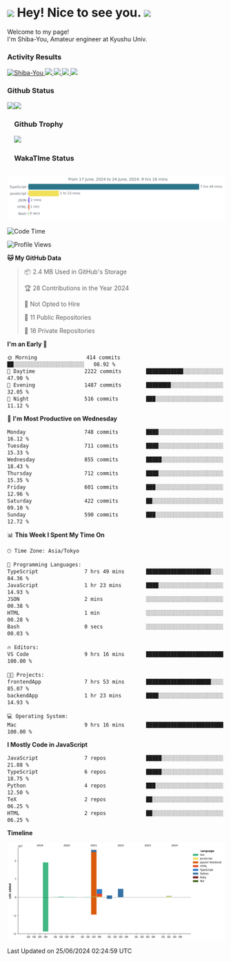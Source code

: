 <h1>
  <img src="https://emojis.slackmojis.com/emojis/images/1531849430/4246/blob-sunglasses.gif?1531849430" width="30"/> 
  Hey! Nice to see you.
  <img src="https://emojis.slackmojis.com/emojis/images/1531849430/4246/blob-sunglasses.gif?1531849430" width="30"/> 
</h1>
<p>
  Welcome to my page! <br />
  I'm Shiba-You, Amateur engineer at Kyushu Univ.
</p>


<h3>
  Activity Results
</h3>
<p align="left"> 
  <!--   GitHub  -->
  <a href="https://github.com/Shiba-You/Shiba-You/">
    <img src="https://komarev.com/ghpvc/?username=Shiba-You" alt="Shiba-You" />
  </a>
  <a href="https://github.com/Shiba-You">
    <img height="20" src="https://img.shields.io/github/followers/Shiba-You?label=follow&logo=github&style=flat" />
  </a>
  
  <!-- Qiita -->
  <a href="http://qiita.com/Shiba-You">
    <img height="20" src="https://qiita-badge.apiapi.app/s/Shiba-You/posts.svg" />
  </a>
  <a href="http://qiita.com/Shiba-You">
    <img height="20" src="https://qiita-badge.apiapi.app/s/Shiba-You/contributions.svg" />
  </a>
  <a href="http://qiita.com/Shiba-You">
    <img height="20" src="https://qiita-badge.apiapi.app/s/Shiba-You/followers.svg" />
  </a>
</p>


<h3>
  Github Status
</h3>
<div>
  <img height="170" align="left" src="https://github-readme-stats.vercel.app/api?username=Shiba-You&theme=tokyonight" />
  <img height="170" src="https://github-readme-stats.vercel.app/api/top-langs/?username=Shiba-You&theme=tokyonight&layout=compact" />
</div>

<h3>
  Github Trophy
</h3>
<div>
  <img width="800" src="https://github-profile-trophy.vercel.app/?username=Shiba-You&theme=tokyonight" />
</div>


<h3>
  WakaTIme Status
</h3>
<img src="https://github.com/Shiba-You/Shiba-You/blob/main/images/stat.svg" alt="Shiba-You WakaTime Activity"/>

<!--START_SECTION:waka-->
![Code Time](http://img.shields.io/badge/Code%20Time-843%20hrs%2029%20mins-blue)

![Profile Views](http://img.shields.io/badge/Profile%20Views-2-blue)

**🐱 My GitHub Data** 

> 📦 2.4 MB Used in GitHub's Storage 
 > 
> 🏆 28 Contributions in the Year 2024
 > 
> 🚫 Not Opted to Hire
 > 
> 📜 11 Public Repositories 
 > 
> 🔑 18 Private Repositories 
 > 
**I'm an Early 🐤** 

```text
🌞 Morning                414 commits         ██░░░░░░░░░░░░░░░░░░░░░░░   08.92 % 
🌆 Daytime                2222 commits        ████████████░░░░░░░░░░░░░   47.90 % 
🌃 Evening                1487 commits        ████████░░░░░░░░░░░░░░░░░   32.05 % 
🌙 Night                  516 commits         ███░░░░░░░░░░░░░░░░░░░░░░   11.12 % 
```
📅 **I'm Most Productive on Wednesday** 

```text
Monday                   748 commits         ████░░░░░░░░░░░░░░░░░░░░░   16.12 % 
Tuesday                  711 commits         ████░░░░░░░░░░░░░░░░░░░░░   15.33 % 
Wednesday                855 commits         █████░░░░░░░░░░░░░░░░░░░░   18.43 % 
Thursday                 712 commits         ████░░░░░░░░░░░░░░░░░░░░░   15.35 % 
Friday                   601 commits         ███░░░░░░░░░░░░░░░░░░░░░░   12.96 % 
Saturday                 422 commits         ██░░░░░░░░░░░░░░░░░░░░░░░   09.10 % 
Sunday                   590 commits         ███░░░░░░░░░░░░░░░░░░░░░░   12.72 % 
```


📊 **This Week I Spent My Time On** 

```text
🕑︎ Time Zone: Asia/Tokyo

💬 Programming Languages: 
TypeScript               7 hrs 49 mins       █████████████████████░░░░   84.36 % 
JavaScript               1 hr 23 mins        ████░░░░░░░░░░░░░░░░░░░░░   14.93 % 
JSON                     2 mins              ░░░░░░░░░░░░░░░░░░░░░░░░░   00.38 % 
HTML                     1 min               ░░░░░░░░░░░░░░░░░░░░░░░░░   00.28 % 
Bash                     0 secs              ░░░░░░░░░░░░░░░░░░░░░░░░░   00.03 % 

🔥 Editors: 
VS Code                  9 hrs 16 mins       █████████████████████████   100.00 % 

🐱‍💻 Projects: 
frontendApp              7 hrs 53 mins       █████████████████████░░░░   85.07 % 
backendApp               1 hr 23 mins        ████░░░░░░░░░░░░░░░░░░░░░   14.93 % 

💻 Operating System: 
Mac                      9 hrs 16 mins       █████████████████████████   100.00 % 
```

**I Mostly Code in JavaScript** 

```text
JavaScript               7 repos             █████░░░░░░░░░░░░░░░░░░░░   21.88 % 
TypeScript               6 repos             █████░░░░░░░░░░░░░░░░░░░░   18.75 % 
Python                   4 repos             ███░░░░░░░░░░░░░░░░░░░░░░   12.50 % 
TeX                      2 repos             ██░░░░░░░░░░░░░░░░░░░░░░░   06.25 % 
HTML                     2 repos             ██░░░░░░░░░░░░░░░░░░░░░░░   06.25 % 
```



**Timeline**

![Lines of Code chart](https://raw.githubusercontent.com/Shiba-You/Shiba-You/main/assets/bar_graph.png)


 Last Updated on 25/06/2024 02:24:59 UTC
<!--END_SECTION:waka-->
